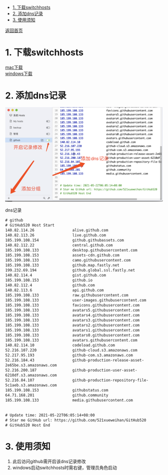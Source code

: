 <!-- TOC -->

- [1. 下载switchhosts](#1-下载switchhosts)
- [2. 添加dns记录](#2-添加dns记录)
- [3. 使用须知](#3-使用须知)

[返回首页](../index.md)
<!-- /TOC -->
# 1. 下载switchhosts

[mac下载](https://qiniu.public.shoogoome.com/SwitchHosts_4.0.1.6051.dmg)  
[windows下载](https://qiniu.public.shoogoome.com/SwitchHosts_installer_4.0.1.6051.exe)

# 2. 添加dns记录

![](../images/common/switchhosts.png)

dns记录
```
# github
# GitHub520 Host Start
140.82.114.26                 alive.github.com
140.82.113.26                 live.github.com
185.199.108.154               github.githubassets.com
140.82.112.22                 central.github.com
185.199.108.133               desktop.githubusercontent.com
185.199.108.153               assets-cdn.github.com
185.199.108.133               camo.githubusercontent.com
185.199.108.133               github.map.fastly.net
199.232.69.194                github.global.ssl.fastly.net
140.82.114.4                  gist.github.com
185.199.108.153               github.io
140.82.112.4                  github.com
140.82.113.6                  api.github.com
185.199.108.133               raw.githubusercontent.com
185.199.108.133               user-images.githubusercontent.com
185.199.108.133               favicons.githubusercontent.com
185.199.108.133               avatars5.githubusercontent.com
185.199.108.133               avatars4.githubusercontent.com
185.199.108.133               avatars3.githubusercontent.com
185.199.108.133               avatars2.githubusercontent.com
185.199.108.133               avatars1.githubusercontent.com
185.199.108.133               avatars0.githubusercontent.com
185.199.108.133               avatars.githubusercontent.com
140.82.114.10                 codeload.github.com
52.216.107.220                github-cloud.s3.amazonaws.com
52.217.95.193                 github-com.s3.amazonaws.com
52.216.184.43                 github-production-release-asset-2e65be.s3.amazonaws.com
52.216.200.187                github-production-user-asset-6210df.s3.amazonaws.com
52.216.84.107                 github-production-repository-file-5c1aeb.s3.amazonaws.com
185.199.108.153               githubstatus.com
64.71.168.201                 github.community
185.199.108.133               media.githubusercontent.com


# Update time: 2021-05-22T06:05:14+08:00
# Star me GitHub url: https://github.com/521xueweihan/GitHub520
# GitHub520 Host End
```

# 3. 使用须知

1. 此后访问github需开启该dns记录修改
2. windows启动switchhosts时需右键，管理员角色启动
